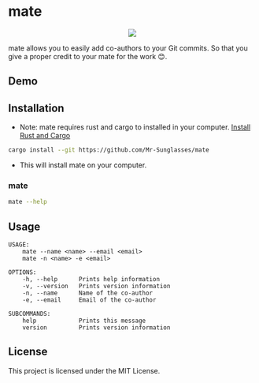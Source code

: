 # mate

<p align="center">
  <img src="https://encrypted-tbn0.gstatic.com/images?q=tbn:ANd9GcS157RTKqM_ap2LL3riZAGZq8dw5Zt1hajxnJL18VGf9UDzP2VIlI7eei7ntPw0dvgwr_c&usqp=CAU">
</p>

mate allows you to easily add co-authors to your Git commits. So that you give a proper credit to your mate for the work 😊.

## Demo

## Installation

- Note: mate requires rust and cargo to installed in your computer. [Install Rust and Cargo](https://doc.rust-lang.org/stable/cargo/getting-started/installation.html)

```sh
cargo install --git https://github.com/Mr-Sunglasses/mate
```

- This will install mate on your computer.

### mate

```sh
mate --help
```

## Usage

```
USAGE:
    mate --name <name> --email <email>
    mate -n <name> -e <email>

OPTIONS:
    -h, --help      Prints help information
    -v, --version   Prints version information
    -n, --name      Name of the co-author
    -e, --email     Email of the co-author

SUBCOMMANDS:
    help            Prints this message
    version         Prints version information
```


## License

This project is licensed under the MIT License.
